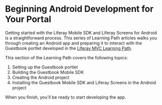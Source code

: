 # Beginning Android Development for Your Portal

Getting started with the Liferay Mobile SDK and Liferay Screens for Android is a 
straightforward process. This series of Learning Path articles walks you through 
creating an Android app and preparing it to interact with the Guestbook portlet 
developed in the 
[Liferay MVC Learning Path](/develop/learning-paths/mvc/-/knowledge_base/6-2/beginning-liferay-development).

This section of the Learning Path covers the following topics:

1. Setting up the Guestbook portlet
2. Building the Guestbook Mobile SDK
3. Creating the Android project
4. Installing the Guestbook Mobile SDK and Liferay Screens in the Android 
project

When you finish, you'll be ready to start developing the app.